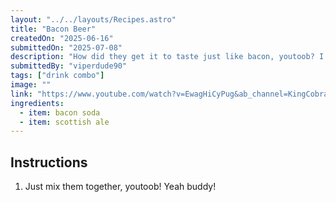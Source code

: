 ```yaml
---
layout: "../../layouts/Recipes.astro"
title: "Bacon Beer"
createdOn: "2025-06-16"
submittedOn: "2025-07-08"
description: "How did they get it to taste just like bacon, youtoob? I do declare TMDWU!"
submittedBy: "viperdude90"
tags: ["drink combo"]
image: ""
link: "https://www.youtube.com/watch?v=EwagHiCyPug&ab_channel=KingCobraJFS"
ingredients:
  - item: bacon soda 
  - item: scottish ale
---
```


## Instructions
1. Just mix them together, youtoob! Yeah buddy! 
